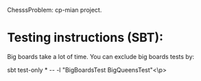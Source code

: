 ChesssProblem: cp-mian project.


Testing instructions (SBT):
===========================

Big boards take a lot of time. You can exclude big boards tests by:
<p>sbt test-only * -- -l "BigBoardsTest BigQueensTest"<\p>